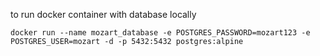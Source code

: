 to run docker container with database locally

```docker run --name mozart_database -e POSTGRES_PASSWORD=mozart123 -e POSTGRES_USER=mozart -d -p 5432:5432 postgres:alpine```